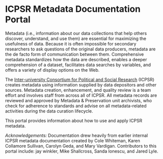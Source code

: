 # ICPSR Metadata Documentation Portal

Metadata (i.e., information about our data collections that help others discover, understand, and use them) are essential for maximizing the usefulness of data. Because it is often impossible for secondary researchers to ask questions of the original data producers, metadata are the de facto form of communication between them. Comprehensive metadata standardizes how the data are described, enables a deeper comprehension of a dataset, facilitates data searches by variables, and offers a variety of display options on the Web.

The [Inter-university Consortium for Political and Social Research](https://www.icpsr.umich.edu/web/pages/) (ICPSR) creates metadata using information supplied by data depositors and other sources. Metadata creation, enhancement, and quality review is a team effort and involves staff from across all of ICPSR. All metadata records are reviewed and approved by Metadata & Preservation unit archivists, who check for adherence to standards and advise on all metadata-related activities during the data curation lifecycle.

This portal provides information about how to use and apply ICPSR metadata.

*Acknowledgements:* Documentation drew heavily from earlier internal ICPSR metadata documentation created by Cole Whiteman, Karen Collamore Sullivan, Carolyn Geda, and Mary Vardigan. Contributors to this portal include: jay winkler, Mike Shallcross, Sanda Ionescu, and Jared Lyle.
